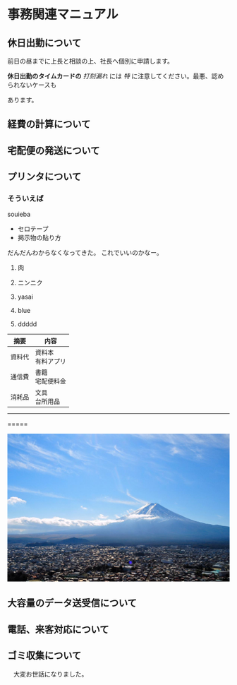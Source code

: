# 事務関連マニュアル

## 休日出勤について
前日の昼までに上長と相談の上、社長へ個別に申請します。

**休日出勤のタイムカードの** *打刻漏れ* には *特* に注意してください。最悪、認められないケースも

あります。


## 経費の計算について
## 宅配便の発送について
## プリンタについて
### そういえば
souieba
- セロテープ
- 掲示物の貼り方

だんだんわからなくなってきた。
これでいいのかなー。

1. 肉
2. ニンニク
3. yasai

1. blue
1. ddddd

|摘要|内容|
|--|--
|資料代|資料本<BR>有料アプリ
|通信費|書籍<br>宅配便料金
|消耗品|文具<BR>台所用品
-----
=====


![切手代](img/img_2.jpeg)

## 大容量のデータ送受信について
## 電話、来客対応について
## ゴミ収集について
　大変お世話になりました。


